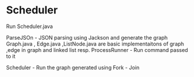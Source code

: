 # Scheduler

Run Scheduler.java

ParseJSOn - JSON parsing using Jackson and generate the graph 
Graph.java , Edge.java ,ListNode.java are basic implementaitons of graph ,edge in graph and linked list resp.
ProcessRunner  - Run command passed to it

Scheduler - Run the graph generated using Fork - Join
